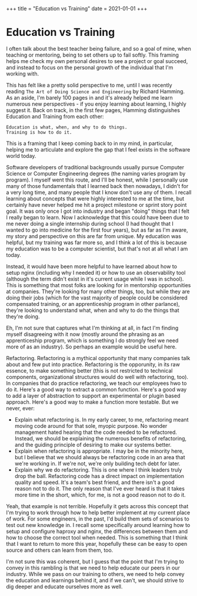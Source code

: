 +++
title = "Education vs Training"
date = 2021-01-01
+++

# Education vs Training

I often talk about the best teacher being failure, and so a goal of mine, when
teaching or mentoring, being to set others up to fail softly. This framing helps
me check my own personal desires to see a project or goal succeed, and instead
to focus on the personal growth of the individual that I'm working with.

This has felt like a pretty solid perspective to me, until I was recently
reading `The Art of Doing Science and Engineering` by Richard Hamming. As an
aside, I'm barely 100 pages in and it's already helped me learn numerous new
perspectives - if you enjoy learning about learning, I highly suggest it. Back
on track, in the first few pages, Hamming distinguishes Education and Training
from each other:

```
Education is what, when, and why to do things.
Training is how to do it.
```

This is a framing that I keep coming back to in my mind, in particular, helping
me to articulate and explore the gap that I feel exists in the software world
today.

<!-- more -->

Software developers of traditional backgrounds usually pursue Computer Science
or Computer Engineering degrees (the naming varies program by program). I myself
went this route, and I'll be honest, while I personally use many of those
fundamentals that I learned back then nowadays, I didn't for a very long time,
and many people that I know don't use any of them. I recall learning about
concepts that were highly interested to me at the time, but certainly have never
helped me hit a project milestone or sprint story point goal. It was only once I
got into industry and began "doing" things that I felt I really began to learn.
Now I acknowledge that this could have been due to me never doing a single 
internship during school (I had thought that I wanted to go into medicine for the
first four years), but as far as I'm aware, my story and perspective on this are
far from unique. My education was helpful, but my training was far more so, and
I think a lot of this is because my education was to be a computer scientist, but
that's not at all what I am today.


Instead, it would have been more helpful to have learned about how to setup
nginx (including why I needed it) or how to use an observability tool (although
the term didn't exist in it's current usage while I was in school). This is
something that most folks are looking for in mentorship opportunities at
companies. They're looking for many other things, too, but while they are doing
their jobs (which for the vast majority of people could be considered
compensated training, or an apprenticeship program in other parlance), they're
looking to understand what, when and why to do the things that they're doing.

Eh, I'm not sure that captures what I'm thinking at all, in fact I'm finding
myself disagreeing with it now (mostly around the phrasing as an apprenticeship
program, which is something I do strongly feel we need more of as an industry).
So perhaps an example would be useful here. 

Refactoring. Refactoring is a mythical opportunity that many companies talk
about and few put into practice. Refactoring is the opporunity, in its raw 
essence, to make something better (this is not restricted to technical
components, organizational structures would do well with refactoring, too).
In companies that do practice refactoring, we teach our employees hwo to do it.
Here's a good way to extract a common function. Here's a good way to add a layer
of abstraction to support an experimental or plugin based approach. Here's a
good way to make a function more testable. But we never, ever:

 - Explain what refactoring is. In my early career, to me, refactoring meant
   moving code around for that sole, myopic purpose. No wonder management hated
   hearing that the code needed to be refactored. Instead, we should be
   explaining the numerous benefits of refactoring, and the guiding principle
   of desiring to make our systems better.
 - Explain when refactoring is appropriate. I may be in the minority here, but
   I believe that we should always be refactoring code in an area that we're
   working in. If we're not, we're only building tech debt for later.
 - Explain why we do refactoring. This is one where I think leaders truly drop
   the ball. Refactoring code has a direct impact on implementation quality and
   speed. It's a team's best friend, and there isn't a good reason not to do it.
   The only reason that I've ever heard is that it takes more time in the short,
   which, for me, is not a good reason not to do it.
   
Yeah, that example is not terrible. Hopefully it gets across this concept that I'm
trying to work through how to help better implement at my current place of work.
For some engineers, in the past, I'd build them sets of scenarios to test out new
knowledge in. I recall some specifically around learning how to setup and
configure haproxy and nginx, the differences between them and how to choose the
correct tool when needed. This is something that I think that I want to return
to more this year, hopefully these can be easy to open source and others can
learn from them, too.

I'm not sure this was coherent, but I guess that the point that I'm trying to
convey in this rambling is that we need to help educate our peers in our industry.
While we pass on our training to others, we need to help convey the education and
learnings behind it, and if we can't, we should strive to dig deeper and educate
ourselves more as well.








